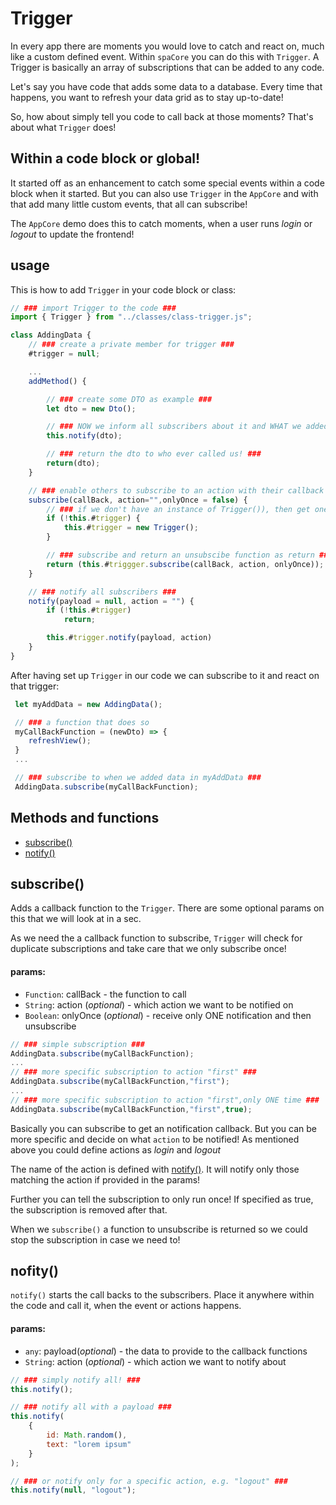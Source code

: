 # Trigger
In every app there are moments you would love to catch and react on, much like a custom defined event. Within `spaCore` you can do this with `Trigger`. 
A Trigger is basically an array of subscriptions that can be added to any code.

Let's say you have code that adds some data to a database. Every time that happens, you want to refresh your data grid as to stay up-to-date! 

So, how about simply tell you code to call back at those moments? That's about what `Trigger` does!

## Within a code block or global!
It started off as an enhancement to catch some special events within a code block when it started. But you can also use `Trigger` in the `AppCore` and with that add many little custom events, that all can subscribe!

The `AppCore` demo does this to catch moments, when a user runs *login* or *logout* to update the frontend!

## usage
This is how to add `Trigger` in your code block or class:
```Javascript
// ### import Trigger to the code ###
import { Trigger } from "../classes/class-trigger.js";

class AddingData {
    // ### create a private member for trigger ###
    #trigger = null;

    ...
    addMethod() {

        // ### create some DTO as example ###
        let dto = new Dto();

        // ### NOW we inform all subscribers about it and WHAT we added ###
        this.notify(dto);

        // ### return the dto to who ever called us! ###
        return(dto);
    }

    // ### enable others to subscribe to an action with their callback function ###
    subscribe(callBack, action="",onlyOnce = false) {
        // ### if we don't have an instance of Trigger()), then get one ###
        if (!this.#trigger) {
            this.#trigger = new Trigger();
        }

        // ### subscribe and return an unsubscibe function as return ###
        return (this.#triggger.subscribe(callBack, action, onlyOnce));
    }

    // ### notify all subscribers ###
    notify(payload = null, action = "") {
        if (!this.#trigger)
            return;

        this.#trigger.notify(payload, action)
    }
}
```
After having set up `Trigger` in our code we can subscribe to it and react on that trigger:

```Javascript
 let myAddData = new AddingData();

 // ### a function that does so
 myCallBackFunction = (newDto) => {
    refreshView();
 }
 ...

 // ### subscribe to when we added data in myAddData ###
 AddingData.subscribe(myCallBackFunction);
```
## Methods and functions
* [subscribe()](#subscribe)
* [notify()](#notify)

## subscribe()
Adds a callback function to the `Trigger`. There are some optional params on this that we will look at in a sec. 

As we need the a callback function to subscribe, `Trigger` will check for duplicate subscriptions and take care that we only subscribe once!
#### params: 
* `Function`: callBack - the function to call
* `String`: action (*optional*) - which action we want to 
be notified on
* `Boolean`: onlyOnce (*optional*) - receive only ONE notification and then unsubscribe 
```javascript
// ### simple subscription ###
AddingData.subscribe(myCallBackFunction);
...
// ### more specific subscription to action "first" ###
AddingData.subscribe(myCallBackFunction,"first");
... 
// ### more specific subscription to action "first",only ONE time ###
AddingData.subscribe(myCallBackFunction,"first",true);
```
Basically you can subscribe to get an notification callback. But you can be more specific and decide on what `action` to be notified! As mentioned above you could define actions as *login* and *logout*

The name of the action is defined with [notify()](#notify). It will notify only those matching the action if provided in the params!

Further you can tell the subscription to only run once! If specified as true, the subscription is removed after that.

When we `subscribe()` a function to unsubscribe is returned so we could stop the subscription in case we need to!

## nofity()
`notify()` starts the call backs to the subscribers. Place it anywhere within the code and call it, when the event or actions happens. 
#### params: 
* `any`: payload(*optional*) - the data to provide to the callback functions
* `String`: action (*optional*) - which action we want to notify about
```Javascript
// ### simply notify all! ###
this.notify();

// ### notify all with a payload ###
this.notify(
    {
        id: Math.random(),
        text: "lorem ipsum"
    }
);

// ### or notify only for a specific action, e.g. "logout" ###
this.notify(null, "logout");
```
